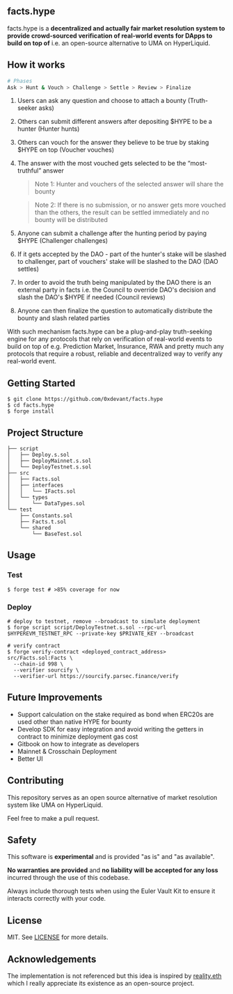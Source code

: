 ## facts.hype

facts.hype is a **decentralized and actually fair market resolution system to provide crowd-sourced verification of real-world events for DApps to build on top of** i.e. an open-source alternative to UMA on HyperLiquid.

## How it works

```bash
# Phases
Ask > Hunt & Vouch > Challenge > Settle > Review > Finalize
```

1. Users can ask any question and choose to attach a bounty (Truth-seeker asks)

2. Others can submit different answers after depositing $HYPE to be a hunter (Hunter hunts)

3. Others can vouch for the answer they believe to be true by staking $HYPE on top (Voucher vouches)

4. The answer with the most vouched gets selected to be the “most-truthful” answer

   > Note 1: Hunter and vouchers of the selected answer will share the bounty

   > Note 2: If there is no submission, or no answer gets more vouched than the others, the result can be settled immediately and no bounty will be distributed

5. Anyone can submit a challenge after the hunting period by paying $HYPE (Challenger challenges)

6. If it gets accepted by the DAO - part of the hunter's stake will be slashed to challenger, part of vouchers' stake will be slashed to the DAO (DAO settles)

7. In order to avoid the truth being manipulated by the DAO there is an external party in facts i.e. the Council to override DAO's decision and slash the DAO's $HYPE if needed (Council reviews)

8. Anyone can then finalize the question to automatically distribute the bounty and slash related parties

With such mechanism facts.hype can be a plug-and-play truth-seeking engine for any protocols that rely on verification of real-world events to build on top of e.g. Prediction Market, Insurance, RWA and pretty much any protocols that require a robust, reliable and decentralized way to verify any real-world event.

## Getting Started

```
$ git clone https://github.com/0xdevant/facts.hype
$ cd facts.hype
$ forge install
```

## Project Structure

```
├── script
│   ├── Deploy.s.sol
│   ├── DeployMainnet.s.sol
│   └── DeployTestnet.s.sol
├── src
│   ├── Facts.sol
│   ├── interfaces
│   │   └── IFacts.sol
│   └── types
│       └── DataTypes.sol
└── test
    ├── Constants.sol
    ├── Facts.t.sol
    └── shared
        └── BaseTest.sol
```

## Usage

### Test

```shell
$ forge test # >85% coverage for now
```

### Deploy

```shell
# deploy to testnet, remove --broadcast to simulate deployment
$ forge script script/DeployTestnet.s.sol --rpc-url $HYPEREVM_TESTNET_RPC --private-key $PRIVATE_KEY --broadcast

# verify contract
$ forge verify-contract <deployed_contract_address> src/Facts.sol:Facts \
  --chain-id 998 \
  --verifier sourcify \
  --verifier-url https://sourcify.parsec.finance/verify
```

## Future Improvements

- Support calculation on the stake required as bond when ERC20s are used other than native HYPE for bounty
- Develop SDK for easy integration and avoid writing the getters in contract to minimize deployment gas cost
- Gitbook on how to integrate as developers
- Mainnet & Crosschain Deployment
- Better UI

## Contributing

This repository serves as an open source alternative of market resolution system like UMA on HyperLiquid.

Feel free to make a pull request.

## Safety

This software is **experimental** and is provided "as is" and "as available".

**No warranties are provided** and **no liability will be accepted for any loss** incurred through the use of this codebase.

Always include thorough tests when using the Euler Vault Kit to ensure it interacts correctly with your code.

## License

MIT. See [LICENSE](./LICENSE) for more details.

## Acknowledgements

The implementation is not referenced but this idea is inspired by [reality.eth](https://github.com/RealityETH/reality-eth-monorepo) which I really appreciate its existence as an open-source project.

